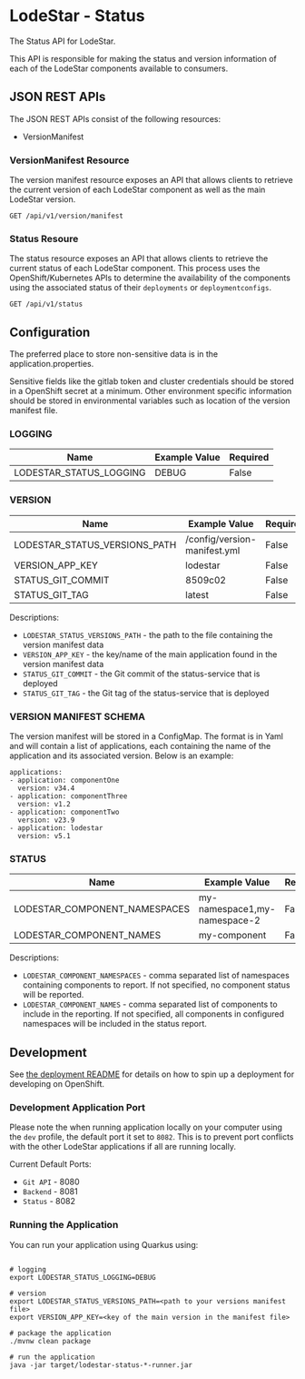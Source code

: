 # LodeStar - Status

The Status API for LodeStar.

This API is responsible for making the status and version information of each of the LodeStar components available to consumers.

## JSON REST APIs

The JSON REST APIs consist of the following resources:

* VersionManifest

### VersionManifest Resource

The version manifest resource exposes an API that allows clients to retrieve the current version of each LodeStar component as well as the main LodeStar version.

```
GET /api/v1/version/manifest
```

### Status Resoure

The status resource exposes an API that allows clients to retrieve the current status of each LodeStar component.  This process uses the OpenShift/Kubernetes APIs to determine the availability of the components using the associated status of their `deployments` or `deploymentconfigs`.

```
GET /api/v1/status
```

## Configuration

The preferred place to store non-sensitive data is in the application.properties.

Sensitive fields like the gitlab token and cluster credentials should be stored in a OpenShift secret at a minimum. Other environment specific information should be stored in environmental variables such as location of the version manifest file.

### LOGGING

| Name | Example Value | Required |
|------|---------------|----------|
| LODESTAR_STATUS_LOGGING | DEBUG | False |

### VERSION

| Name | Example Value | Required |
|------|---------------|----------|
| LODESTAR_STATUS_VERSIONS_PATH | /config/version-manifest.yml | False |
| VERSION_APP_KEY | lodestar | False |
| STATUS_GIT_COMMIT | 8509c02 | False |
| STATUS_GIT_TAG | latest | False |

Descriptions:

- `LODESTAR_STATUS_VERSIONS_PATH` - the path to the file containing the version manifest data
- `VERSION_APP_KEY` - the key/name of the main application found in the version manifest data
- `STATUS_GIT_COMMIT` - the Git commit of the status-service that is deployed
- `STATUS_GIT_TAG` - the Git tag of the status-service that is deployed

### VERSION MANIFEST SCHEMA

The version manifest will be stored in a ConfigMap.  The format is in Yaml and will contain a list of applications, each containing the name of the application and its associated version.  Below is an example:

```
applications:
- application: componentOne
  version: v34.4
- application: componentThree
  version: v1.2
- application: componentTwo
  version: v23.9
- application: lodestar
  version: v5.1
```

### STATUS

| Name | Example Value | Required |
|------|---------------|----------|
| LODESTAR_COMPONENT_NAMESPACES | my-namespace1,my-namespace-2 | False |
| LODESTAR_COMPONENT_NAMES | my-component | False |

Descriptions:

- `LODESTAR_COMPONENT_NAMESPACES` - comma separated list of namespaces containing components to report.  If not specified, no component status will be reported.
- `LODESTAR_COMPONENT_NAMES` - comma separated list of components to include in the reporting.  If not specified, all components in configured namespaces will be  included in the status report.

## Development

See [the deployment README](deployment/README.md) for details on how to spin up a deployment for developing on OpenShift.

### Development Application Port

Please note the when running application locally on your computer using the `dev` profile, the default port it set to `8082`.  This is to prevent port conflicts with the other LodeStar applications if all are running locally.

Current Default Ports:
- `Git API` - 8080
- `Backend` - 8081
- `Status`  - 8082

### Running the Application 

You can run your application using Quarkus using:

```

# logging
export LODESTAR_STATUS_LOGGING=DEBUG

# version
export LODESTAR_STATUS_VERSIONS_PATH=<path to your versions manifest file>
export VERSION_APP_KEY=<key of the main version in the manifest file>

# package the application
./mvnw clean package

# run the application
java -jar target/lodestar-status-*-runner.jar
```


